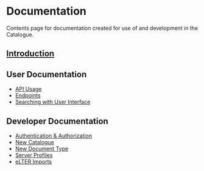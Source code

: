 # Documentation

Contents page for documentation created for use of and development in the
Catalogue.

## [Introduction](./introduction.md)

## User Documentation

- [API Usage](./api.md)
- [Endpoints](./endpoints.md)
- [Searching with User Interface](./search.md)

## Developer Documentation

- [Authentication & Authorization](auth.md)
- [New Catalogue](./new-catalogue.md)
- [New Document Type](./newDocumentType.md)
- [Server Profiles](./profiles.md)
- [eLTER Imports](./imports.md)

